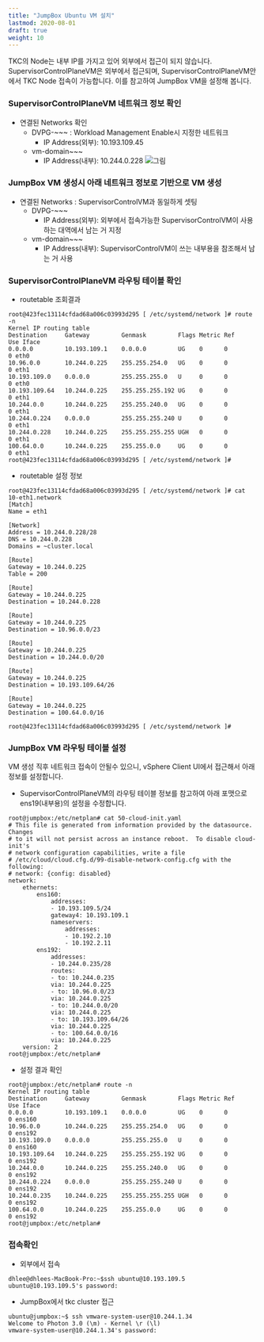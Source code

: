 ```yaml
---
title: "JumpBox Ubuntu VM 설치"
lastmod: 2020-08-01
draft: true
weight: 10
---
```


TKC의 Node는 내부 IP를 가지고 있어 외부에서 접근이 되지 않습니다.
SupervisorControlPlaneVM은 외부에서 접근되며, SupervisorControlPlaneVM안에서 TKC Node 접속이 가능합니다.
이를 참고하여 JumpBox VM을 설정해 봅니다.

### SupervisorControlPlaneVM 네트워크 정보 확인
  - 연결된 Networks 확인
    * DVPG-~~~ : Workload Management Enable시 지정한 네트워크
      - IP Address(외부): 10.193.109.45
    * vm-domain~~~
      - IP Address(내부): 10.244.0.228
    ![ 그림 ](../images/supervisor-vm-networks.png)

### JumpBox VM 생성시 아래 네트워크 정보로 기반으로 VM 생성
  - 연결된 Networks : SupervisorControlVM과 동일하게 셋팅
    * DVPG-~~~
      - IP Address(외부): 외부에서 접속가능한 SupervisorControlVM이 사용하는 대역에서 남는 거 지정
    * vm-domain~~~
      - IP Address(내부): SupervisorControlVM이 쓰는 내부용을 참조해서 남는 거 사용

### SupervisorControlPlaneVM 라우팅 테이블 확인
  - routetable 조회결과
```
root@423fec13114cfdad68a006c03993d295 [ /etc/systemd/network ]# route -n
Kernel IP routing table
Destination     Gateway         Genmask         Flags Metric Ref    Use Iface
0.0.0.0         10.193.109.1    0.0.0.0         UG    0      0        0 eth0
10.96.0.0       10.244.0.225    255.255.254.0   UG    0      0        0 eth1
10.193.109.0    0.0.0.0         255.255.255.0   U     0      0        0 eth0
10.193.109.64   10.244.0.225    255.255.255.192 UG    0      0        0 eth1
10.244.0.0      10.244.0.225    255.255.240.0   UG    0      0        0 eth1
10.244.0.224    0.0.0.0         255.255.255.240 U     0      0        0 eth1
10.244.0.228    10.244.0.225    255.255.255.255 UGH   0      0        0 eth1
100.64.0.0      10.244.0.225    255.255.0.0     UG    0      0        0 eth1
root@423fec13114cfdad68a006c03993d295 [ /etc/systemd/network ]#
```

  - routetable 설정 정보
```
root@423fec13114cfdad68a006c03993d295 [ /etc/systemd/network ]# cat 10-eth1.network 
[Match]
Name = eth1

[Network]
Address = 10.244.0.228/28
DNS = 10.244.0.228
Domains = ~cluster.local

[Route]
Gateway = 10.244.0.225
Table = 200

[Route]
Gateway = 10.244.0.225
Destination = 10.244.0.228

[Route]
Gateway = 10.244.0.225
Destination = 10.96.0.0/23

[Route]
Gateway = 10.244.0.225
Destination = 10.244.0.0/20

[Route]
Gateway = 10.244.0.225
Destination = 10.193.109.64/26

[Route]
Gateway = 10.244.0.225
Destination = 100.64.0.0/16

root@423fec13114cfdad68a006c03993d295 [ /etc/systemd/network ]#
```

### JumpBox VM 라우팅 테이블 설정
VM 생성 직후 네트워크 접속이 안될수 있으니, vSphere Client UI에서 접근해서 아래 정보를 설정합니다.

  - SupervisorControlPlaneVM의 라우팅 테이블 정보를 참고하여 아래 포맷으로 ens19(내부용)의 설정을 수정합니다.
```
root@jumpbox:/etc/netplan# cat 50-cloud-init.yaml
# This file is generated from information provided by the datasource.  Changes
# to it will not persist across an instance reboot.  To disable cloud-init's
# network configuration capabilities, write a file
# /etc/cloud/cloud.cfg.d/99-disable-network-config.cfg with the following:
# network: {config: disabled}
network:
    ethernets:
        ens160:
            addresses:
            - 10.193.109.5/24
            gateway4: 10.193.109.1
            nameservers:
                addresses:
                - 10.192.2.10
                - 10.192.2.11
        ens192:
            addresses:
            - 10.244.0.235/28
            routes:
            - to: 10.244.0.235
            via: 10.244.0.225
            - to: 10.96.0.0/23
            via: 10.244.0.225
            - to: 10.244.0.0/20
            via: 10.244.0.225
            - to: 10.193.109.64/26
            via: 10.244.0.225
            - to: 100.64.0.0/16
            via: 10.244.0.225
    version: 2
root@jumpbox:/etc/netplan#
```

  - 설정 결과 확인
```
root@jumpbox:/etc/netplan# route -n
Kernel IP routing table
Destination     Gateway         Genmask         Flags Metric Ref    Use Iface
0.0.0.0         10.193.109.1    0.0.0.0         UG    0      0        0 ens160
10.96.0.0       10.244.0.225    255.255.254.0   UG    0      0        0 ens192
10.193.109.0    0.0.0.0         255.255.255.0   U     0      0        0 ens160
10.193.109.64   10.244.0.225    255.255.255.192 UG    0      0        0 ens192
10.244.0.0      10.244.0.225    255.255.240.0   UG    0      0        0 ens192
10.244.0.224    0.0.0.0         255.255.255.240 U     0      0        0 ens192
10.244.0.235    10.244.0.225    255.255.255.255 UGH   0      0        0 ens192
100.64.0.0      10.244.0.225    255.255.0.0     UG    0      0        0 ens192
root@jumpbox:/etc/netplan#
```

### 접속확인
  - 외부에서 접속
```
dhlee@dhlees-MacBook-Pro:~$ssh ubuntu@10.193.109.5
ubuntu@10.193.109.5's password:
```

  - JumpBox에서 tkc cluster 접근
```
ubuntu@jumpbox:~$ ssh vmware-system-user@10.244.1.34
Welcome to Photon 3.0 (\m) - Kernel \r (\l)
vmware-system-user@10.244.1.34's password: 
```